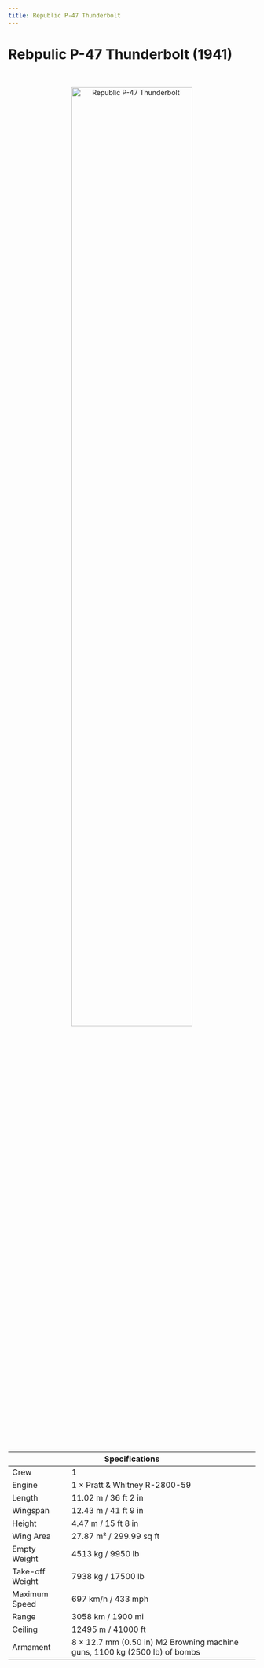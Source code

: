 ```yaml
---
title: Republic P-47 Thunderbolt
---
```


<h1 class="center-header">Rebpulic P-47 Thunderbolt (1941)</h1>

<br>

<p align="center">
  <img src="../images/republic_p-47_thunderbolt.jpg" alt="Republic P-47 Thunderbolt" width="70%">
</p>

<br>

<table class="table_component">
  <thead>
    <tr>
      <th colspan="2" class="header">Specifications</th>
    </tr>
  </thead>
  <tbody>
    <tr>
      <td>Crew</td>
      <td>1</td>
    </tr>
    <tr>
      <td>Engine</td>
      <td>1 × Pratt & Whitney R-2800-59</td>
    </tr>
    <tr>
      <td>Length</td>
      <td>11.02 m / 36 ft 2 in</td>
    </tr>
    <tr>
      <td>Wingspan</td>
      <td>12.43 m / 41 ft 9 in</td>
    </tr>
    <tr>
      <td>Height</td>
      <td>4.47 m / 15 ft 8 in</td>
    </tr>
    <tr>
      <td>Wing Area</td>
      <td>27.87 m² / 299.99 sq ft</td>
    </tr>
    <tr>
      <td>Empty Weight</td>
      <td>4513 kg / 9950 lb</td>
    </tr>
    <tr>
      <td>Take-off Weight</td>
      <td>7938 kg / 17500 lb</td>
    </tr>
    <tr>
      <td>Maximum Speed</td>
      <td>697 km/h / 433 mph</td>
    </tr>
    <tr>
      <td>Range</td>
      <td>3058 km / 1900 mi</td>
    </tr>
    <tr>
      <td>Ceiling</td>
      <td>12495 m / 41000 ft</td>
    </tr>
    <tr>
      <td>Armament</td>
      <td>8 × 12.7 mm (0.50 in) M2 Browning machine guns, 1100 kg (2500 lb) of bombs</td>
    </tr>
  </tbody>
</table>